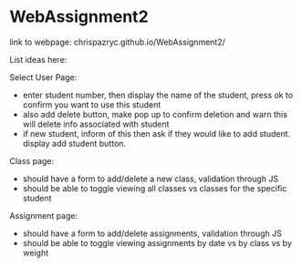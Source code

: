 # WebAssignment2

link to webpage:
chrispazryc.github.io/WebAssignment2/

List ideas here:


Select User Page:
- enter student number, then display the name of the student, press ok to confirm you want to use this student
- also add delete button, make pop up to confirm deletion and warn this will delete info associated with student
- if new student, inform of this then ask if they would like to add student. display add student button.

Class page:
- should have a form to add/delete a new class, validation through JS
- should be able to toggle viewing all classes vs classes for the specific student

Assignment page:
- should have a form to add/delete assignments, validation through JS
- should be able to toggle viewing assignments by date vs by class vs by weight
  
